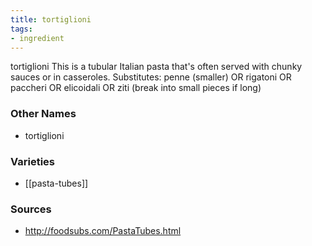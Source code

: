 ```yaml
---
title: tortiglioni
tags:
- ingredient
---
```

tortiglioni This is a tubular Italian pasta that's often served with chunky sauces or in casseroles. Substitutes: penne (smaller) OR rigatoni OR paccheri OR elicoidali OR ziti (break into small pieces if long)

### Other Names

* tortiglioni

### Varieties

* [[pasta-tubes]]

### Sources
* http://foodsubs.com/PastaTubes.html
